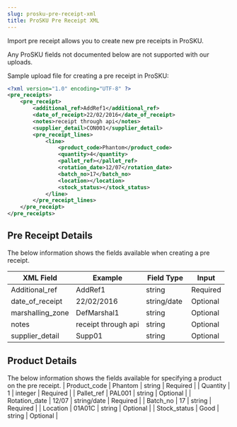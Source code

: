 ```yaml
---
slug: prosku-pre-receipt-xml
title: ProSKU Pre Receipt XML
---
```

Import pre receipt allows you to create new pre receipts in ProSKU. 

Any ProSKU fields not documented below are not supported with our uploads. 

Sample upload file for creating a pre receipt in ProSKU:

```xml
<?xml version="1.0" encoding="UTF-8" ?>
<pre_receipts>
    <pre_receipt>
        <additional_ref>AddRef1</additional_ref>
        <date_of_receipt>22/02/2016</date_of_receipt>
        <notes>receipt through api</notes>
        <supplier_detail>CON001</supplier_detail>
        <pre_receipt_lines>
            <line>
                <product_code>Phantom</product_code>
                <quantity>4</quantity>
                <pallet_ref></pallet_ref>
                <rotation_date>12/07</rotation_date>
                <batch_no>17</batch_no>
                <location></location>
                <stock_status></stock_status>
            </line>
        </pre_receipt_lines>
    </pre_receipt>
</pre_receipts>
```

## Pre Receipt Details
The below information shows the fields available when creating a pre receipt.

| XML Field | Example | Field Type | Input |
| --- | --- | --- | --- |
| Additional_ref | AddRef1 | string | Required |
| date_of_receipt | 22/02/2016 | string/date  | Optional |
| marshalling_zone | DefMarshal1 | string | Optional |
| notes | receipt through api | string | Optional |
| supplier_detail | Supp01 | string   | Optional |

## Product Details
The below information shows the fields available for specifying a product on the pre receipt.
| Product_code | Phantom | string | Required |
| Quantity | 1 | integer | Required |
| Pallet_ref | PAL001 | string | Optional |
| Rotation_date | 12/07 | string/date | Required |
| Batch_no | 17 | string | Required |
| Location | 01A01C | string | Optional |
| Stock_status | Good | string | Optional |